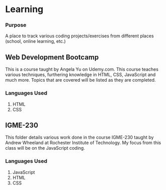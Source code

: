 # Learning

### Purpose
A place to track various coding projects/exercises from different places (school, online learning, etc.)

## Web Development Bootcamp
This is a course taught by Angela Yu on Udemy.com. This course teaches various techniques, furthering knowledge in HTML, CSS, JavaScript and much more. Topics that are covered will be listed as they are completed.

### Languages Used
1. HTML
2. CSS

## IGME-230
This folder details various work done in the course IGME-230 taught by Andrew Wheeland at Rochester Institute of Technology. My focus from this class will be on the JavaScript coding.

### Languages Used
1. JavaScript
2. HTML
3. CSS
